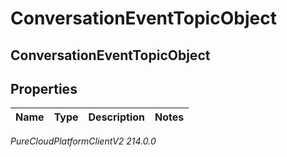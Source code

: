 # ConversationEventTopicObject

## ConversationEventTopicObject

## Properties

|Name | Type | Description | Notes|
|------------ | ------------- | ------------- | -------------|



_PureCloudPlatformClientV2 214.0.0_
